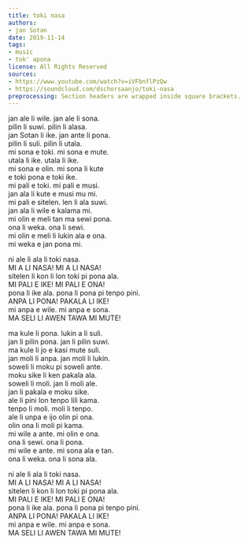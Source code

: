 ```yaml
---
title: toki nasa
authors:
- jan Sotan
date: 2019-11-14
tags:
- music
- tok' apona
license: All Rights Reserved
sources:
- https://www.youtube.com/watch?v=iVFbnflPzQw
- https://soundcloud.com/dschorsaanjo/toki-nasa
preprocessing: Section headers are wrapped inside square brackets.
---
```


jan ale li wile. jan ale li sona.  \
pilin li suwi. pilin li alasa.  \
jan Sotan li ike. jan ante li pona.  \
pilin li suli. pilin li utala.  \
mi sona e toki. mi sona e mute.  \
utala li ike. utala li ike.  \
mi sona e olin. mi sona li kute  \
e toki pona e toki ike.  \
mi pali e toki. mi pali e musi.  \
jan ala li kute e musi mu mi.  \
mi pali e sitelen. len li ala suwi.  \
jan ala li wile e kalama mi.  \
mi olin e meli tan ma sewi pona.  \
ona li weka. ona li sewi.  \
mi olin e meli li lukin ala e ona.  \
mi weka e jan pona mi.  
  
ni ale li ala li toki nasa.  \
  MI A LI NASA! MI A LI NASA!  \
sitelen li kon li lon toki pi pona ala.  \
  MI PALI E IKE! MI PALI E ONA!  \
pona li ike ala. pona li pona pi tenpo pini.  \
  ANPA LI PONA! PAKALA LI IKE!  \
mi anpa e wile. mi anpa e sona.  \
  MA SELI LI AWEN TAWA MI MUTE!  
  
ma kule li pona. lukin a li suli.  \
jan li pilin pona. jan li pilin suwi.  \
ma kule li jo e kasi mute suli.  \
jan moli li anpa. jan moli li lukin.  \
soweli li moku pi soweli ante.  \
moku sike li ken pakala ala.  \
soweli li moli. jan li moli ale.  \
jan li pakala e moku sike.  \
ale li pini lon tenpo lili kama.  \
tenpo li moli. moli li tenpo.  \
ale li unpa e ijo olin pi ona.  \
olin ona li moli pi kama.  \
mi wile a ante. mi olin e ona.  \
ona li sewi. ona li pona.  \
mi wile e ante. mi sona ala e tan.  \
ona li weka. ona li sona ala.  
  
ni ale li ala li toki nasa.  \
  MI A LI NASA! MI A LI NASA!  \
sitelen li kon li lon toki pi pona ala.  \
  MI PALI E IKE! MI PALI E ONA!  \
pona li ike ala. pona li pona pi tenpo pini.  \
  ANPA LI PONA! PAKALA LI IKE!  \
mi anpa e wile. mi anpa e sona.  \
  MA SELI LI AWEN TAWA MI MUTE!